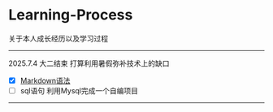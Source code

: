 # Learning-Process
关于本人成长经历以及学习过程
***
2025.7.4 大二结束 打算利用暑假弥补技术上的缺口
* [x] [Markdown语法](https://github.com/danica21-hub/Markdown)
* [ ] sql语句 利用Mysql完成一个自编项目
***
